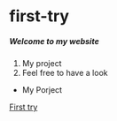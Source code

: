 # first-try
##### Welcome to my website

1. My project
2. Feel free to have a look

- My Porject

[First try](https://junjun-01.github.io/first-try/)
